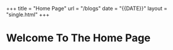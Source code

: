 +++
title = "Home Page"
url = "/blogs"
date = "{{DATE}}"
layout = "single.html"
+++

# Welcome To The Home Page
